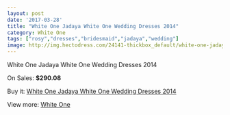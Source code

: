 ```yaml
---
layout: post
date: '2017-03-28'
title: "White One Jadaya White One Wedding Dresses 2014"
category: White One
tags: ["rosy","dresses","bridesmaid","jadaya","wedding"]
image: http://img.hectodress.com/24141-thickbox_default/white-one-jadaya-white-one-wedding-dresses-2014.jpg
---
```

White One Jadaya White One Wedding Dresses 2014

On Sales: **$290.08**
<a href="https://www.hectodress.com/white-one/11135-white-one-jadaya-white-one-wedding-dresses-2014.html"><amp-img layout="responsive" width="600" height="600" src="//img.hectodress.com/24141-thickbox_default/white-one-jadaya-white-one-wedding-dresses-2014.jpg" alt="White One Jadaya White One Wedding Dresses 2014 0" /></a>
<a href="https://www.hectodress.com/white-one/11135-white-one-jadaya-white-one-wedding-dresses-2014.html"><amp-img layout="responsive" width="600" height="600" src="//img.hectodress.com/24143-thickbox_default/white-one-jadaya-white-one-wedding-dresses-2014.jpg" alt="White One Jadaya White One Wedding Dresses 2014 1" /></a>
<a href="https://www.hectodress.com/white-one/11135-white-one-jadaya-white-one-wedding-dresses-2014.html"><amp-img layout="responsive" width="600" height="600" src="//img.hectodress.com/24142-thickbox_default/white-one-jadaya-white-one-wedding-dresses-2014.jpg" alt="White One Jadaya White One Wedding Dresses 2014 2" /></a>

Buy it: [White One Jadaya White One Wedding Dresses 2014](https://www.hectodress.com/white-one/11135-white-one-jadaya-white-one-wedding-dresses-2014.html "White One Jadaya White One Wedding Dresses 2014")

View more: [White One](https://www.hectodress.com/177-white-one "White One")